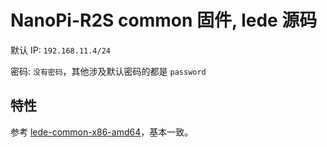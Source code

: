 # NanoPi-R2S common 固件, lede 源码

默认 IP: `192.168.11.4/24`

密码: `没有密码`，其他涉及默认密码的都是 `password`

## 特性

参考 [lede-common-x86-amd64](../lede-common-x86-amd64/README.md)，基本一致。

